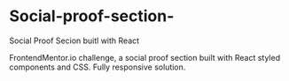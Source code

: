 # Social-proof-section-
Social Proof Secion buitl with React

FrontendMentor.io challenge, a social proof section built with React styled components and CSS. Fully responsive solution.
